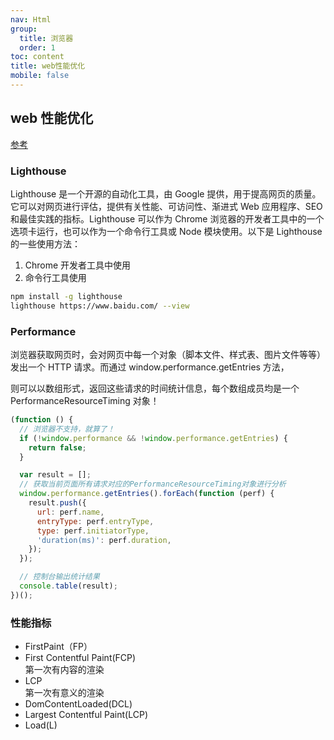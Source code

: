 ```yaml
---
nav: Html
group:
  title: 浏览器
  order: 1
toc: content
title: web性能优化
mobile: false
---
```


## web 性能优化

<a target="_blank" href="https://juejin.cn/post/6965744691979485197">参考</a>

### Lighthouse

Lighthouse 是一个开源的自动化工具，由 Google 提供，用于提高网页的质量。它可以对网页进行评估，提供有关性能、可访问性、渐进式 Web 应用程序、SEO 和最佳实践的指标。Lighthouse 可以作为 Chrome 浏览器的开发者工具中的一个选项卡运行，也可以作为一个命令行工具或 Node 模块使用。以下是 Lighthouse 的一些使用方法：

1. Chrome 开发者工具中使用
2. 命令行工具使用

```bash
npm install -g lighthouse
lighthouse https://www.baidu.com/ --view

```

### Performance

浏览器获取网页时，会对网页中每一个对象（脚本文件、样式表、图片文件等等）发出一个 HTTP 请求。而通过 window.performance.getEntries 方法，

则可以以数组形式，返回这些请求的时间统计信息，每个数组成员均是一个 PerformanceResourceTiming 对象！

```js
(function () {
  // 浏览器不支持，就算了！
  if (!window.performance && !window.performance.getEntries) {
    return false;
  }

  var result = [];
  // 获取当前页面所有请求对应的PerformanceResourceTiming对象进行分析
  window.performance.getEntries().forEach(function (perf) {
    result.push({
      url: perf.name,
      entryType: perf.entryType,
      type: perf.initiatorType,
      'duration(ms)': perf.duration,
    });
  });

  // 控制台输出统计结果
  console.table(result);
})();
```

### 性能指标

- FirstPaint（FP）
- First Contentful Paint(FCP)  
  第一次有内容的渲染
- LCP  
  第一次有意义的渲染
- DomContentLoaded(DCL)
- Largest Contentful Paint(LCP)
- Load(L)
